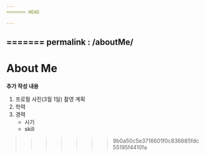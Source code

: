 ```yaml
---
<<<<<<< HEAD

---
```

=======
permalink : /aboutMe/
---

# About Me
__추가 작성 내용__
1. 프로필 사진(3월 1일) 촬영 계획
2. 학력
3. 경력 
    * 시기
    * skill
>>>>>>> 9b0a50c5e3716601f0c836685fdc55195f4410fa
